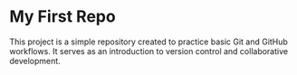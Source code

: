 # My First Repo

This project is a simple repository created to practice basic Git and GitHub workflows. It serves as an introduction to version control and collaborative development.